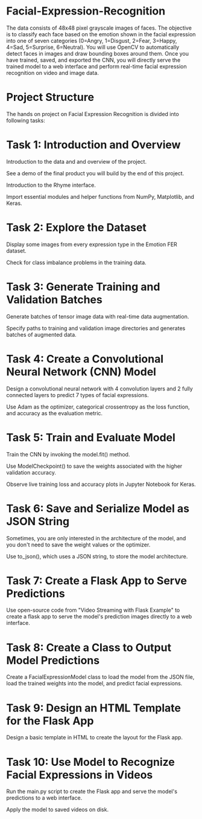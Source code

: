 # Facial-Expression-Recognition

The data consists of 48x48 pixel grayscale images of faces. The objective is to classify each face based on the emotion shown in the facial expression into one of seven categories (0=Angry, 1=Disgust, 2=Fear, 3=Happy, 4=Sad, 5=Surprise, 6=Neutral). You will use OpenCV to automatically detect faces in images and draw bounding boxes around them. Once you have trained, saved, and exported the CNN, you will directly serve the trained model to a web interface and perform real-time facial expression recognition on video and image data. 


# Project Structure
The hands on project on Facial Expression Recognition is divided into following tasks:

# Task 1: Introduction and Overview
Introduction to the data and and overview of the project.

See a demo of the final product you will build by the end of this project.

Introduction to the Rhyme interface.

Import essential modules and helper functions from NumPy, Matplotlib, and Keras.

# Task 2: Explore the Dataset
Display some images from every expression type in the Emotion FER dataset.

Check for class imbalance problems in the training data.

# Task 3: Generate Training and Validation Batches
Generate batches of tensor image data with real-time data augmentation.

Specify paths to training and validation image directories and generates batches of augmented data.

# Task 4: Create a Convolutional Neural Network (CNN) Model
Design a convolutional neural network with 4 convolution layers and 2 fully connected layers to predict 7 types of facial expressions.

Use Adam as the optimizer, categorical crossentropy as the loss function, and accuracy as the evaluation metric.

# Task 5: Train and Evaluate Model
Train the CNN by invoking the model.fit() method.

Use ModelCheckpoint() to save the weights associated with the higher validation accuracy.

Observe live training loss and accuracy  plots in Jupyter Notebook for Keras.

# Task 6: Save and Serialize Model as JSON String
Sometimes, you are only interested in the architecture of the model, and  you don't need to save the weight values or the optimizer.

Use to_json(), which uses a JSON string, to store the model architecture.

# Task 7: Create a Flask App to Serve Predictions
Use open-source code from "Video Streaming with Flask Example" to create a flask app to serve the model's prediction images directly to a web interface.

# Task 8: Create a Class to Output Model Predictions
Create a FacialExpressionModel class to load the model from the JSON file, load the trained weights into the model, and predict facial expressions.

# Task 9: Design an HTML Template for the Flask App
Design a basic template in HTML to create the layout for the Flask app.

# Task 10: Use Model to Recognize Facial Expressions in Videos
Run the main.py script to create the Flask app and serve the model's predictions to a web interface.

Apply the model to saved videos on disk.
